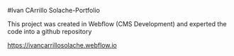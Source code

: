 #Ivan CArrillo Solache-Portfolio

This project was created in Webflow (CMS Development) and experted the code into a github repository

https://ivancarrillosolache.webflow.io
